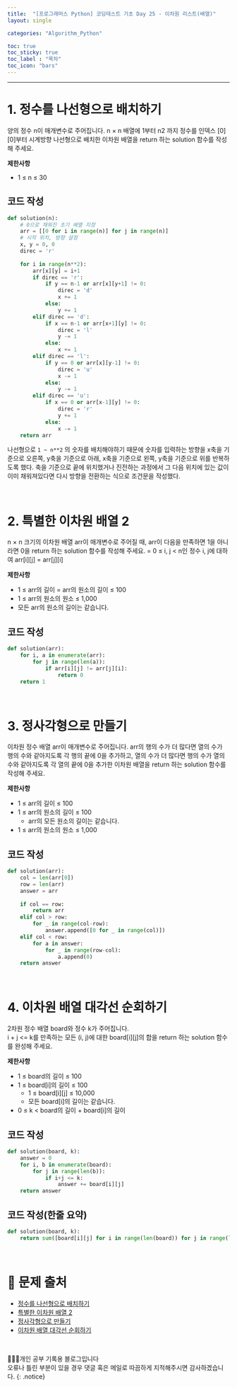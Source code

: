 ```yaml
---
title:  "[프로그래머스 Python] 코딩테스트 기초 Day 25 - 이차원 리스트(배열)"
layout: single

categories: "Algorithm_Python"

toc: true
toc_sticky: true
toc_label : "목차"
toc_icon: "bars"
---
```


***

# 1. 정수를 나선형으로 배치하기
양의 정수 n이 매개변수로 주어집니다. n × n 배열에 1부터 n2 까지 정수를 인덱스 [0][0]부터 시계방향 나선형으로 배치한 이차원 배열을 return 하는 solution 함수를 작성해 주세요.

**제한사항**
- 1 ≤ n ≤ 30

## 코드 작성
```python
def solution(n):
    # 0으로 채워진 초기 배열 지정
    arr = [[0 for i in range(n)] for j in range(n)]
    # 시작 위치, 방향 설정
    x, y = 0, 0
    direc = 'r'
    
    for i in range(n**2):
        arr[x][y] = i+1
        if direc == 'r':
            if y == n-1 or arr[x][y+1] != 0:
                direc = 'd'
                x += 1
            else:
                y += 1
        elif direc == 'd':
            if x == n-1 or arr[x+1][y] != 0:
                direc = 'l'
                y -= 1
            else:
                x += 1
        elif direc == 'l':
            if y == 0 or arr[x][y-1] != 0:
                direc = 'u'
                x -= 1
            else:
                y -= 1
        elif direc == 'u':
            if x == 0 or arr[x-1][y] != 0:
                direc = 'r'
                y += 1
            else:
                x -= 1
    return arr
```

나선형으로 ```1 ~ n**2``` 의 숫자를 배치해야하기 때문에 숫자를 입력하는 방향을 x축을 기준으로 오른쪽, y축을 기준으로 아래, x축을 기준으로 왼쪽, y축을 기준으로 위를 반복하도록 했다. 축을 기준으로 끝에 위치했거나 진전하는 과정에서 그 다음 위치에 있는 값이 이미 채워져있다면 다시 방향을 전환하는 식으로 조건문을 작성했다.

<br>

# 2. 특별한 이차원 배열 2
n × n 크기의 이차원 배열 arr이 매개변수로 주어질 때, arr이 다음을 만족하면 1을 아니라면 0을 return 하는 solution 함수를 작성해 주세요.
= 0 ≤ i, j < n인 정수 i, j에 대하여 arr[i][j] = arr[j][i]

**제한사항**
- 1 ≤ arr의 길이 = arr의 원소의 길이 ≤ 100
- 1 ≤ arr의 원소의 원소 ≤ 1,000
- 모든 arr의 원소의 길이는 같습니다.

## 코드 작성
```python
def solution(arr):
    for i, a in enumerate(arr):
        for j in range(len(a)):
            if arr[i][j] != arr[j][i]:
                return 0
    return 1
```

<br>

# 3. 정사각형으로 만들기
이차원 정수 배열 arr이 매개변수로 주어집니다. arr의 행의 수가 더 많다면 열의 수가 행의 수와 같아지도록 각 행의 끝에 0을 추가하고, 열의 수가 더 많다면 행의 수가 열의 수와 같아지도록 각 열의 끝에 0을 추가한 이차원 배열을 return 하는 solution 함수를 작성해 주세요.

**제한사항**
- 1 ≤ arr의 길이 ≤ 100
- 1 ≤ arr의 원소의 길이 ≤ 100
  - arr의 모든 원소의 길이는 같습니다.
- 1 ≤ arr의 원소의 원소 ≤ 1,000

## 코드 작성
```python
def solution(arr):
    col = len(arr[0])
    row = len(arr)
    answer = arr
    
    if col == row:
        return arr
    elif col > row:
        for _ in range(col-row):
            answer.append([0 for _ in range(col)])
    elif col < row:
        for a in answer:
            for _ in range(row-col):
                a.append(0)
    return answer
```

<br>

# 4. 이차원 배열 대각선 순회하기
2차원 정수 배열 board와 정수 k가 주어집니다.<br>
i + j <= k를 만족하는 모든 (i, j)에 대한 board[i][j]의 합을 return 하는 solution 함수를 완성해 주세요.

**제한사항**
- 1 ≤ board의 길이 ≤ 100
- 1 ≤ board[i]의 길이 ≤ 100
  - 1 ≤ board[i][j] ≤ 10,000
  - 모든 board[i]의 길이는 같습니다.
- 0 ≤ k < board의 길이 + board[i]의 길이

## 코드 작성
```python
def solution(board, k):
    answer = 0
    for i, b in enumerate(board):
        for j in range(len(b)):
            if i+j <= k:
                answer += board[i][j]
    return answer
```

## 코드 작성(한줄 요약)
```python
def solution(board, k):
    return sum([board[i][j] for i in range(len(board)) for j in range(len(board[i])) if i+j <=k])
```

<br>

# 📍 문제 출처
- [정수를 나선형으로 배치하기](https://school.programmers.co.kr/learn/courses/30/lessons/181832)
- [특별한 이차원 배열 2](https://school.programmers.co.kr/learn/courses/30/lessons/181831)
- [정사각형으로 만들기](https://school.programmers.co.kr/learn/courses/30/lessons/181830)
- [이차원 배열 대각선 순회하기](https://school.programmers.co.kr/learn/courses/30/lessons/181829)

<br>

👩🏻‍💻개인 공부 기록용 블로그입니다
<br>오류나 틀린 부분이 있을 경우 댓글 혹은 메일로 따끔하게 지적해주시면 감사하겠습니다.
{: .notice}
